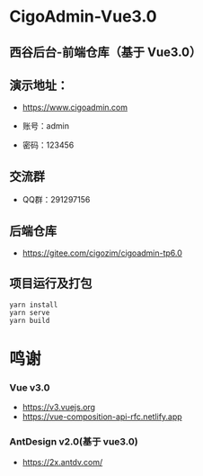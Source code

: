 # CigoAdmin-Vue3.0

## 西谷后台-前端仓库（基于 Vue3.0）

## 演示地址：

- https://www.cigoadmin.com

- 账号：admin

- 密码：123456

## 交流群

- QQ群：291297156

## 后端仓库

- https://gitee.com/cigozim/cigoadmin-tp6.0

## 项目运行及打包

```
yarn install
yarn serve
yarn build
```

# 鸣谢

### Vue v3.0

- https://v3.vuejs.org
- https://vue-composition-api-rfc.netlify.app

### AntDesign v2.0(基于 vue3.0)

- https://2x.antdv.com/
